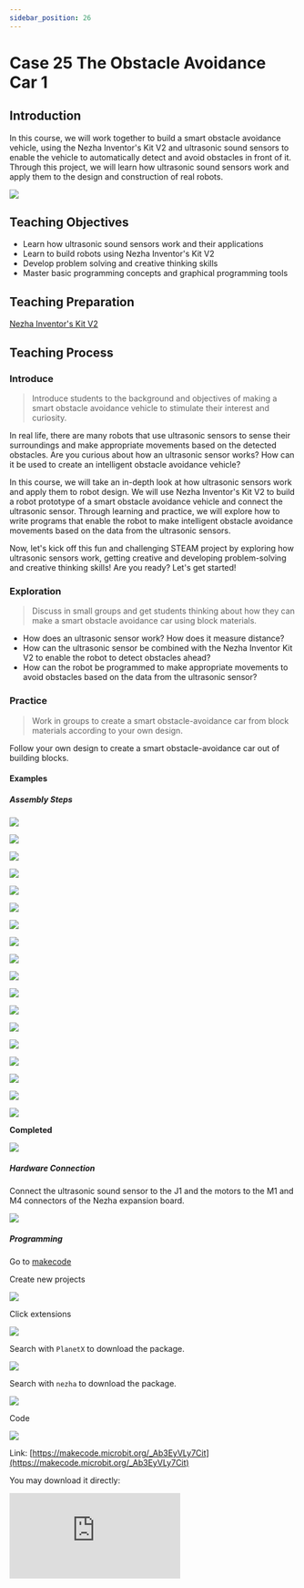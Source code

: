 ```yaml
---
sidebar_position: 26
---
```


# Case 25 The Obstacle Avoidance Car 1

## Introduction

In this course, we will work together to build a smart obstacle avoidance vehicle, using the Nezha Inventor's Kit V2 and ultrasonic sound sensors to enable the vehicle to automatically detect and avoid obstacles in front of it. Through this project, we will learn how ultrasonic sound sensors work and apply them to the design and construction of real robots.



![](./images/nezha-inventors-kit-v2-case-25-01.png)



## Teaching Objectives

- Learn how ultrasonic sound sensors work and their applications
- Learn to build robots using Nezha Inventor's Kit V2
- Develop problem solving and creative thinking skills
- Master basic programming concepts and graphical programming tools


## Teaching Preparation

[Nezha Inventor's Kit V2](https://www.elecfreaks.com/nezha-inventor-s-kit-v2-for-micro-bit.html)


## Teaching Process

### Introduce

>Introduce students to the background and objectives of making a smart obstacle avoidance vehicle to stimulate their interest and curiosity.

In real life, there are many robots that use ultrasonic sensors to sense their surroundings and make appropriate movements based on the detected obstacles. Are you curious about how an ultrasonic sensor works? How can it be used to create an intelligent obstacle avoidance vehicle?

In this course, we will take an in-depth look at how ultrasonic sensors work and apply them to robot design. We will use Nezha Inventor's Kit V2 to build a robot prototype of a smart obstacle avoidance vehicle and connect the ultrasonic sensor. Through learning and practice, we will explore how to write programs that enable the robot to make intelligent obstacle avoidance movements based on the data from the ultrasonic sensors.

Now, let's kick off this fun and challenging STEAM project by exploring how ultrasonic sensors work, getting creative and developing problem-solving and creative thinking skills! Are you ready? Let's get started!

### Exploration

>Discuss in small groups and get students thinking about how they can make a smart obstacle avoidance car using block materials.

- How does an ultrasonic sensor work? How does it measure distance?
- How can the ultrasonic sensor be combined with the Nezha Inventor Kit V2 to enable the robot to detect obstacles ahead?
- How can the robot be programmed to make appropriate movements to avoid obstacles based on the data from the ultrasonic sensor?

### Practice

>Work in groups to create a smart obstacle-avoidance car from block materials according to your own design.

Follow your own design to create a smart obstacle-avoidance car out of building blocks.

#### Examples

##### Assembly Steps

![](./images/nezha-inventors-kit-v2-step-25-01.png)

![](./images/nezha-inventors-kit-v2-step-25-02.png)

![](./images/nezha-inventors-kit-v2-step-25-03.png)

![](./images/nezha-inventors-kit-v2-step-25-04.png)

![](./images/nezha-inventors-kit-v2-step-25-05.png)

![](./images/nezha-inventors-kit-v2-step-25-06.png)

![](./images/nezha-inventors-kit-v2-step-25-07.png)

![](./images/nezha-inventors-kit-v2-step-25-08.png)

![](./images/nezha-inventors-kit-v2-step-25-09.png)

![](./images/nezha-inventors-kit-v2-step-25-10.png)

![](./images/nezha-inventors-kit-v2-step-25-11.png)

![](./images/nezha-inventors-kit-v2-step-25-12.png)

![](./images/nezha-inventors-kit-v2-step-25-13.png)

![](./images/nezha-inventors-kit-v2-step-25-14.png)

![](./images/nezha-inventors-kit-v2-step-25-15.png)

![](./images/nezha-inventors-kit-v2-step-25-16.png)

![](./images/nezha-inventors-kit-v2-step-25-17.png)

![](./images/nezha-inventors-kit-v2-step-25-18.png)


**Completed**

![](./images/nezha-inventors-kit-v2-case-25-01.png)

##### Hardware Connection

Connect the ultrasonic sound sensor to the J1 and the motors to the M1 and M4 connectors of the Nezha expansion board.

![](./images/nezha-inventors-kit-v2-case-25-02.png)

##### Programming

Go to [makecode](https://makecode.microbit.org/#)

Create new projects

![](./images/nezha-inventors-kit-v2-case-19-03.png)

Click extensions

![](./images/nezha-inventors-kit-v2-case-19-04.png)

Search with `PlanetX` to download the package.

![](./images/nezha-inventors-kit-v2-case-19-05.png)

Search with `nezha` to download the package.

![](./images/nezha-inventors-kit-v2-case-19-06.png)

Code

![](./images/nezha-inventors-kit-v2-case-25-07.png)


Link: [https://makecode.microbit.org/_Ab3EyVLy7Cit](https://makecode.microbit.org/_Ab3EyVLy7Cit)

You may download it directly:

<div
    style={{
        position: 'relative',
        paddingBottom: '60%',
        overflow: 'hidden',
    }}
>
    <iframe
        src="https://makecode.microbit.org/_Ab3EyVLy7Cit"
        frameborder="0"
        sandbox="allow-popups allow-forms allow-scripts allow-same-origin"
        style={{
            position: 'absolute',
            width: '100%',
            height: '100%',
        }}
    />
</div>

### Demonstration

>Presented in groups, students test, tune and optimise their robots to improve the accuracy and stability of obstacle avoidance and compare the results and effectiveness of each group.

#### Result

When there is an obstacle in the way of the trolley, the trolley will turn to travel.

![](./images/nezha-inventors-kit-v2-case-25.gif)

### Reflection

>Share in groups so that students in each group can share their production process and insights, summarise the problems and solutions they encountered, and evaluate their strengths and weaknesses.
